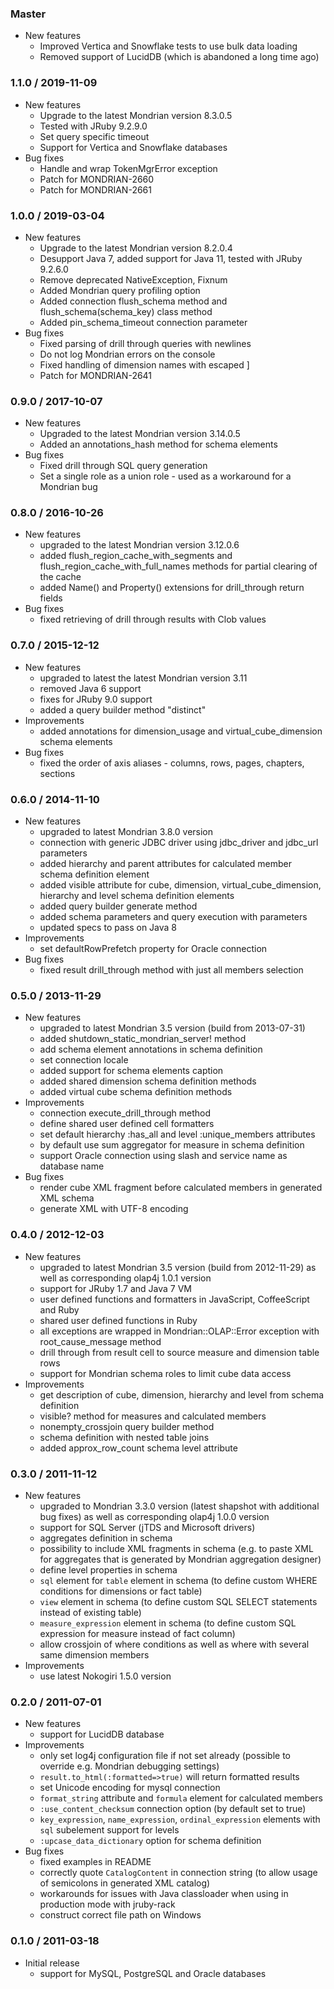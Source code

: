### Master

* New features
  * Improved Vertica and Snowflake tests to use bulk data loading
  * Removed support of LucidDB (which is abandoned a long time ago)

### 1.1.0 / 2019-11-09

* New features
  * Upgrade to the latest Mondrian version 8.3.0.5
  * Tested with JRuby 9.2.9.0
  * Set query specific timeout
  * Support for Vertica and Snowflake databases
* Bug fixes
  * Handle and wrap TokenMgrError exception
  * Patch for MONDRIAN-2660
  * Patch for MONDRIAN-2661

### 1.0.0 / 2019-03-04

* New features
  * Upgrade to the latest Mondrian version 8.2.0.4
  * Desupport Java 7, added support for Java 11, tested with JRuby 9.2.6.0
  * Remove deprecated NativeException, Fixnum
  * Added Mondrian query profiling option
  * Added connection flush_schema method and flush_schema(schema_key) class method
  * Added pin_schema_timeout connection parameter
* Bug fixes
  * Fixed parsing of drill through queries with newlines
  * Do not log Mondrian errors on the console
  * Fixed handling of dimension names with escaped ]
  * Patch for MONDRIAN-2641

### 0.9.0 / 2017-10-07

* New features
  * Upgraded to the latest Mondrian version 3.14.0.5
  * Added an annotations_hash method for schema elements
* Bug fixes
  * Fixed drill through SQL query generation
  * Set a single role as a union role - used as a workaround for a Mondrian bug

### 0.8.0 / 2016-10-26

* New features
  * upgraded to the latest Mondrian version 3.12.0.6
  * added flush_region_cache_with_segments and flush_region_cache_with_full_names methods for partial clearing of the cache
  * added Name() and Property() extensions for drill_through return fields
* Bug fixes
  * fixed retrieving of drill through results with Clob values

### 0.7.0 / 2015-12-12

* New features
  * upgraded to latest the latest Mondrian version 3.11
  * removed Java 6 support
  * fixes for JRuby 9.0 support
  * added a query builder method "distinct"
* Improvements
  * added annotations for dimension_usage and virtual_cube_dimension schema elements
* Bug fixes
  * fixed the order of axis aliases - columns, rows, pages, chapters, sections


### 0.6.0 / 2014-11-10

* New features
  * upgraded to latest Mondrian 3.8.0 version
  * connection with generic JDBC driver using jdbc_driver and jdbc_url parameters
  * added hierarchy and parent attributes for calculated member schema definition element
  * added visible attribute for cube, dimension, virtual_cube_dimension, hierarchy and level schema definition elements
  * added query builder generate method
  * added schema parameters and query execution with parameters
  * updated specs to pass on Java 8
* Improvements
  * set defaultRowPrefetch property for Oracle connection
* Bug fixes
  * fixed result drill_through method with just all members selection

### 0.5.0 / 2013-11-29

* New features
  * upgraded to latest Mondrian 3.5 version (build from 2013-07-31)
  * added shutdown_static_mondrian_server! method
  * add schema element annotations in schema definition
  * set connection locale
  * added support for schema elements caption
  * added shared dimension schema definition methods
  * added virtual cube schema definition methods
* Improvements
  * connection execute_drill_through method
  * define shared user defined cell formatters
  * set default hierarchy :has_all and level :unique_members attributes
  * by default use sum aggregator for measure in schema definition
  * support Oracle connection using slash and service name as database name
* Bug fixes
  * render cube XML fragment before calculated members in generated XML schema
  * generate XML with UTF-8 encoding

### 0.4.0 / 2012-12-03

* New features
  * upgraded to latest Mondrian 3.5 version (build from 2012-11-29)
    as well as corresponding olap4j 1.0.1 version
  * support for JRuby 1.7 and Java 7 VM
  * user defined functions and formatters in JavaScript, CoffeeScript and Ruby
  * shared user defined functions in Ruby
  * all exceptions are wrapped in Mondrian::OLAP::Error exception with root_cause_message method
  * drill through from result cell to source measure and dimension table rows
  * support for Mondrian schema roles to limit cube data access
* Improvements
  * get description of cube, dimension, hierarchy and level from schema definition
  * visible? method for measures and calculated members
  * nonempty_crossjoin query builder method
  * schema definition with nested table joins
  * added approx_row_count schema level attribute

### 0.3.0 / 2011-11-12

* New features
  * upgraded to Mondrian 3.3.0 version (latest shapshot with additional bug fixes)
    as well as corresponding olap4j 1.0.0 version
  * support for SQL Server (jTDS and Microsoft drivers)
  * aggregates definition in schema
  * possibility to include XML fragments in schema
    (e.g. to paste XML for aggregates that is generated by Mondrian aggregation designer)
  * define level properties in schema
  * `sql` element for `table` element in schema
    (to define custom WHERE conditions for dimensions or fact table)
  * `view` element in schema
    (to define custom SQL SELECT statements instead of existing table)
  * `measure_expression` element in schema
    (to define custom SQL expression for measure instead of fact column)
  * allow crossjoin of where conditions as well as where with several same dimension members
* Improvements
  * use latest Nokogiri 1.5.0 version

### 0.2.0 / 2011-07-01

* New features
  * support for LucidDB database
* Improvements
  * only set log4j configuration file if not set already (possible to override e.g. Mondrian debugging settings)
  * `result.to_html(:formatted=>true)` will return formatted results
  * set Unicode encoding for mysql connection
  * `format_string` attribute and `formula` element for calculated members
  * `:use_content_checksum` connection option (by default set to true)
  * `key_expression`, `name_expression`, `ordinal_expression` elements with `sql` subelement support for levels
  * `:upcase_data_dictionary` option for schema definition
* Bug fixes
  * fixed examples in README
  * correctly quote `CatalogContent` in connection string (to allow usage of semicolons in generated XML catalog)
  * workarounds for issues with Java classloader when using in production mode with jruby-rack
  * construct correct file path on Windows

### 0.1.0 / 2011-03-18

* Initial release
  * support for MySQL, PostgreSQL and Oracle databases
